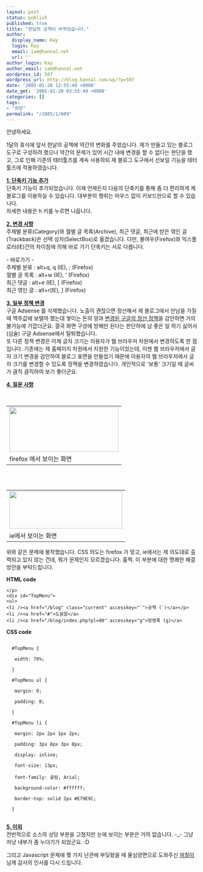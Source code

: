 ```yaml
---
layout: post
status: publish
published: true
title: "한날의 공책이 바뀌었습니다."
author:
  display_name: Kay
  login: Kay
  email: iam@hannal.net
  url: ''
author_login: Kay
author_email: iam@hannal.net
wordpress_id: 507
wordpress_url: http://blog.hannal.com/wp/?p=507
date: '2005-01-20 12:55:49 +0900'
date_gmt: '2005-01-20 03:55:49 +0900'
categories: []
tags:
- "희망"
permalink: "/2005/1/609"
---
```

<p>안녕하세요.</p>
<p>1달의 휴식에 앞서 <span class=key1 onclick=keyword_open('./kview.php?kd=%C7%D1%B3%AF')>한날</span>의 공책에 약간의 변화를 주었습니다. 제가 만들고 있는 블로그 도구로 구성하려 했으나 약간의 문제가 있어 시간 내에 변경을 할 수 없다는 판단을 했고, 그로 인해 기존의 <span class=key1 onclick=keyword_open('./kview.php?kd=%C5%C2%C5%CD%C5%F8%C1%EE')>태터툴즈</span>를 계속 사용하되 제 블로그 도구에서 선보일 기능을 <span class=key1 onclick=keyword_open('./kview.php?kd=%C5%C2%C5%CD%C5%F8%C1%EE')>태터툴즈</span>에 적용하였습니다.</p>
<p>
<b><u>1. 단축키 기능 추가</u></b><br />
단축키 기능이 추가되었습니다. 이제 언제든지 다음의 단축키를 통해 좀 더 편리하게 제 블로그를 이용하실 수 있습니다. 대부분의 행위는 마우스 없이 키보드만으로 할 수 있습니다.<br />
자세한 내용은 h 키를 누르면 나옵니다.</p>
<p>
<b><u>2. 변경 사항</u></b><br />
주제별 분류(Category)와 월별 글 목록(Archive), 최근 댓글, 최근에 받은 엮인 글(Trackback)은 선택 상자(SelectBox)로 옮겼습니다. 다만, 불여우(Firefox)와 익스플로러(IE)간의 차이점에 의해 바로 가기 단축키는 서로 다릅니다.</p>
<p>- 바로가기 -<br />
주제별 분류 : alt+q, q (IE), ; (Firefox)<br />
월별 글 목록 : alt+w (IE), ' (Firefox)<br />
최근 댓글 : alt+e (IE), [ (Firefox)<br />
최근 엮인 글 : alt+r(IE), ] (Firefox)</p>
<p><b><u>3. 일부 정책 변경</u></b><br />
구글 Adsense 를 삭제했습니다. 노출이 괜찮으면 정산해서 제 블로그에서 만남을 가질 때 맥주값에 보탤까 했는데 쌓이는 돈의 양과 <a href="http://www.hof.pe.kr/b2/index.php?p=995&amp;amp;more=1&amp;amp;c=1&amp;amp;tb=1">변경된 구글의 정산 정책</a>을 감안하면 거의 불가능에 가깝더군요. 결국 화면 구성에 방해만 된다는 판단하에 남 좋은 일 하기 싫어서(심술) 구글 Adsense에서 탈퇴했습니다.<br />
또 다른 정책 변경은 이제 글자 크기는 이용자가 웹 브라우저 차원에서 변경하도록 한 점입니다. 기존에는 제 홈페이지 차원에서 지원한 기능이었는데, 이젠 웹 브라우저에서 글자 크기 변경을 감안하여 블로그 표면을 만들었기 때문에 이용자의 웹 브라우저에서 글자 크기를 변경할 수 있도록 정책을 변경하였습니다. 개인적으로 '보통' 크기일 때 글씨가 큼직 큼직하여 보기 좋더군요.</p>
<p>
<b><u>4. 질문 사항</u></b><br />
<center><br />
<table>
<tr>
<td><center><img src="http://blog.hannal.com/tt-attach/0120/050120034155519920/790837.gif" width="287" height="117"></center></td>
</tr>
<tr>
<td class="centerphoto"> firefox 에서 보이는 화면</td>
</tr>
</table>
<p></center><br />
<center><br />
<table>
<tr>
<td><center><img src="http://blog.hannal.com/tt-attach/0120/050120034155519920/703727.gif" width="297" height="98"></center></td>
</tr>
<tr>
<td class="centerphoto"> ie에서 보이는 화면</td>
</tr>
</table>
<p></center></p>
<p>위와 같은 문제에 봉착했습니다. CSS 의도는 firefox 가 맞고, ie에서는 제 의도대로 출력되고 있지 않는 건데, 뭐가 문제인지 모르겠습니다. 훌쩍. 이 부분에 대한 명쾌한 해결 방안을 부탁드립니다.</p>
<p><b>HTML code</b><br />
<code><xmp></p>
<div id="TopMenu">
<ul>
<li /><a href="/blog" class="current" accesskey="`">공책 (`)</a></p>
<li /><a href="#">도움말</a>
<li /><a href="/blog/index.php?pl=90" accesskey="g">방명록 (g)</a></xmp></code>
<p><b>CSS code</b><br />
<code><br />
  #TopMenu {<br />
&nbsp;&nbsp; width: 70%;<br />
  }<br />
  #TopMenu ul {<br />
&nbsp;&nbsp; margin: 0;<br />
&nbsp;&nbsp; padding: 0;<br />
  }<br />
  #TopMenu li {<br />
&nbsp;&nbsp; margin: 2px 2px 1px 2px;<br />
&nbsp;&nbsp; padding: 3px 8px 3px 8px;<br />
&nbsp;&nbsp; display: inline;<br />
&nbsp;&nbsp; font-size: 13px;<br />
&nbsp;&nbsp; font-family: 굴림, Arial;<br />
&nbsp;&nbsp; background-color: #ffffff;<br />
&nbsp;&nbsp; border-top: solid 2px #E79E9C;<br />
  }<br />
</code></p>
<p>
<b><u>5. 이외</u></b><br />
전반적으로 소스의 상당 부분을 고쳤지만 눈에 보이는 부분은 거의 없습니다. -_- 그냥 저냥 내부가 좀 누더기가 되었군요. :D</p>
<p>그리고 Javascript 문제에 몇 가지 난관에 부딪혔을 때 물심양면으로 도와주신 <a href="http://www.blogmeme.com/stardust">꺼칠이</a>님께 감사의 인사를 다시 드립니다.</p>
